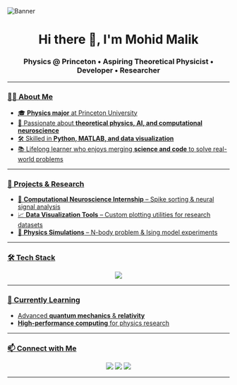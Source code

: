 <!-- Intro Banner -->
  <img src="https://github.com/user-attachments/assets/a708f2f3-bd9a-483e-88dc-ab3ac09ea458" alt="Banner">
</p>

<!-- Greeting -->
<h1 align="center">Hi there 👋, I'm Mohid Malik</h1>
<h3 align="center">Physics @ Princeton • Aspiring Theoretical Physicist • Developer • Researcher</h3>

---

<!-- Badges -->
<p align="center">
  <a href="https://github.com/Sea-farer">

### 🧑‍🔬 About Me
- 🎓 **Physics major** at Princeton University  
- 🧠 Passionate about **theoretical physics, AI, and computational neuroscience**  
- 🛠 Skilled in **Python, MATLAB, and data visualization**  
- 📚 Lifelong learner who enjoys merging **science and code** to solve real-world problems

---

### 🚀 Projects & Research
- 🧪 **Computational Neuroscience Internship** – Spike sorting & neural signal analysis  
- 📈 **Data Visualization Tools** – Custom plotting utilities for research datasets  
- 🔬 **Physics Simulations** – N-body problem & Ising model experiments  

---

### 🛠 Tech Stack
<p align="center">
  <img src="https://skillicons.dev/icons?i=python,matlab,java,cpp,git,github,linux,vscode,figma" />
</p>

---

### 🌱 Currently Learning
- Advanced **quantum mechanics** & **relativity**
- **High-performance computing** for physics research

---

### 📫 Connect with Me
<p align="center">
  <a href="https://linkedin.com/in/mohid-m"><img src="https://img.shields.io/badge/LinkedIn-%230A66C2.svg?&style=for-the-badge&logo=linkedin&logoColor=white" /></a>
  <a href="mohid.malik944@gmail.com"><img src="https://img.shields.io/badge/Gmail-D14836?style=for-the-badge&logo=gmail&logoColor=white" /></a>
  <a href="https://github.com/Sea-farer"><img src="https://img.shields.io/badge/GitHub-%23121011.svg?&style=for-the-badge&logo=github&logoColor=white" /></a>
</p>

---
